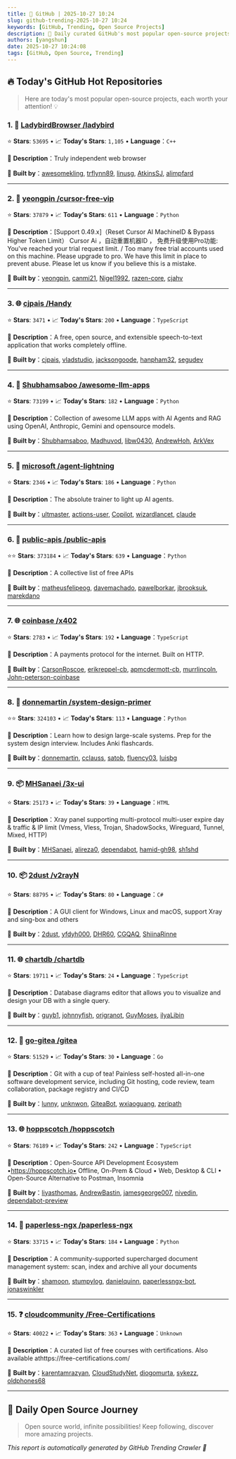 ```yaml
---
title: 🚀 GitHub | 2025-10-27 10:24
slug: github-trending-2025-10-27 10:24
keywords: [GitHub, Trending, Open Source Projects]
description: 🌟 Daily curated GitHub's most popular open-source projects to help you stay on the pulse of technology!
authors: [yangshun]
date: 2025-10-27 10:24:08
tags: [GitHub, Open Source, Trending]
---
```


## 🔥 Today's GitHub Hot Repositories

> Here are today's most popular open-source projects, each worth your attention! 💡

### 1. 🔧 [LadybirdBrowser /ladybird](https://github.com/LadybirdBrowser/ladybird)

⭐ **Stars**: `53695`   •   📈 **Today's Stars**: `1,105`   •   **Language**：`C++`

📝 **Description**：Truly independent web browser

🤝 **Built by**：[awesomekling](https://github.com/awesomekling), [trflynn89](https://github.com/trflynn89), [linusg](https://github.com/linusg), [AtkinsSJ](https://github.com/AtkinsSJ), [alimpfard](https://github.com/alimpfard)

---

### 2. 🐍 [yeongpin /cursor-free-vip](https://github.com/yeongpin/cursor-free-vip)

⭐ **Stars**: `37879`   •   📈 **Today's Stars**: `611`   •   **Language**：`Python`

📝 **Description**：[Support 0.49.x]（Reset Cursor AI MachineID & Bypass Higher Token Limit） Cursor Ai ，自动重置机器ID ， 免费升级使用Pro功能: You've reached your trial request limit. / Too many free trial accounts used on this machine. Please upgrade to pro. We have this limit in place to prevent abuse. Please let us know if you believe this is a mistake.

🤝 **Built by**：[yeongpin](https://github.com/yeongpin), [canmi21](https://github.com/canmi21), [Nigel1992](https://github.com/Nigel1992), [razen-core](https://github.com/razen-core), [cjahv](https://github.com/cjahv)

---

### 3. 🌐 [cjpais /Handy](https://github.com/cjpais/Handy)

⭐ **Stars**: `3471`   •   📈 **Today's Stars**: `200`   •   **Language**：`TypeScript`

📝 **Description**：A free, open source, and extensible speech-to-text application that works completely offline.

🤝 **Built by**：[cjpais](https://github.com/cjpais), [vladstudio](https://github.com/vladstudio), [jacksongoode](https://github.com/jacksongoode), [hanpham32](https://github.com/hanpham32), [segudev](https://github.com/segudev)

---

### 4. 🐍 [Shubhamsaboo /awesome-llm-apps](https://github.com/Shubhamsaboo/awesome-llm-apps)

⭐ **Stars**: `73199`   •   📈 **Today's Stars**: `182`   •   **Language**：`Python`

📝 **Description**：Collection of awesome LLM apps with AI Agents and RAG using OpenAI, Anthropic, Gemini and opensource models.

🤝 **Built by**：[Shubhamsaboo](https://github.com/Shubhamsaboo), [Madhuvod](https://github.com/Madhuvod), [libw0430](https://github.com/libw0430), [AndrewHoh](https://github.com/AndrewHoh), [ArkVex](https://github.com/ArkVex)

---

### 5. 🐍 [microsoft /agent-lightning](https://github.com/microsoft/agent-lightning)

⭐ **Stars**: `2346`   •   📈 **Today's Stars**: `186`   •   **Language**：`Python`

📝 **Description**：The absolute trainer to light up AI agents.

🤝 **Built by**：[ultmaster](https://github.com/ultmaster), [actions-user](https://github.com/actions-user), [Copilot](https://github.com/Copilot), [wizardlancet](https://github.com/wizardlancet), [claude](https://github.com/claude)

---

### 6. 🐍 [public-apis /public-apis](https://github.com/public-apis/public-apis)

⭐⭐ **Stars**: `373184`   •   📈 **Today's Stars**: `639`   •   **Language**：`Python`

📝 **Description**：A collective list of free APIs

🤝 **Built by**：[matheusfelipeog](https://github.com/matheusfelipeog), [davemachado](https://github.com/davemachado), [pawelborkar](https://github.com/pawelborkar), [jbrooksuk](https://github.com/jbrooksuk), [marekdano](https://github.com/marekdano)

---

### 7. 🌐 [coinbase /x402](https://github.com/coinbase/x402)

⭐ **Stars**: `2783`   •   📈 **Today's Stars**: `192`   •   **Language**：`TypeScript`

📝 **Description**：A payments protocol for the internet. Built on HTTP.

🤝 **Built by**：[CarsonRoscoe](https://github.com/CarsonRoscoe), [erikreppel-cb](https://github.com/erikreppel-cb), [apmcdermott-cb](https://github.com/apmcdermott-cb), [murrlincoln](https://github.com/murrlincoln), [John-peterson-coinbase](https://github.com/John-peterson-coinbase)

---

### 8. 🐍 [donnemartin /system-design-primer](https://github.com/donnemartin/system-design-primer)

⭐⭐ **Stars**: `324103`   •   📈 **Today's Stars**: `113`   •   **Language**：`Python`

📝 **Description**：Learn how to design large-scale systems. Prep for the system design interview. Includes Anki flashcards.

🤝 **Built by**：[donnemartin](https://github.com/donnemartin), [cclauss](https://github.com/cclauss), [satob](https://github.com/satob), [fluency03](https://github.com/fluency03), [luisbg](https://github.com/luisbg)

---

### 9. 📦 [MHSanaei /3x-ui](https://github.com/MHSanaei/3x-ui)

⭐ **Stars**: `25173`   •   📈 **Today's Stars**: `39`   •   **Language**：`HTML`

📝 **Description**：Xray panel supporting multi-protocol multi-user expire day & traffic & IP limit (Vmess, Vless, Trojan, ShadowSocks, Wireguard, Tunnel, Mixed, HTTP)

🤝 **Built by**：[MHSanaei](https://github.com/MHSanaei), [alireza0](https://github.com/alireza0), [dependabot](https://github.com/dependabot), [hamid-gh98](https://github.com/hamid-gh98), [sh1shd](https://github.com/sh1shd)

---

### 10. 📦 [2dust /v2rayN](https://github.com/2dust/v2rayN)

⭐ **Stars**: `88795`   •   📈 **Today's Stars**: `80`   •   **Language**：`C#`

📝 **Description**：A GUI client for Windows, Linux and macOS, support Xray and sing-box and others

🤝 **Built by**：[2dust](https://github.com/2dust), [yfdyh000](https://github.com/yfdyh000), [DHR60](https://github.com/DHR60), [CGQAQ](https://github.com/CGQAQ), [ShiinaRinne](https://github.com/ShiinaRinne)

---

### 11. 🌐 [chartdb /chartdb](https://github.com/chartdb/chartdb)

⭐ **Stars**: `19711`   •   📈 **Today's Stars**: `24`   •   **Language**：`TypeScript`

📝 **Description**：Database diagrams editor that allows you to visualize and design your DB with a single query.

🤝 **Built by**：[guyb1](https://github.com/guyb1), [johnnyfish](https://github.com/johnnyfish), [origranot](https://github.com/origranot), [GuyMoses](https://github.com/GuyMoses), [ilyaLibin](https://github.com/ilyaLibin)

---

### 12. 🚦 [go-gitea /gitea](https://github.com/go-gitea/gitea)

⭐ **Stars**: `51529`   •   📈 **Today's Stars**: `30`   •   **Language**：`Go`

📝 **Description**：Git with a cup of tea! Painless self-hosted all-in-one software development service, including Git hosting, code review, team collaboration, package registry and CI/CD

🤝 **Built by**：[lunny](https://github.com/lunny), [unknwon](https://github.com/unknwon), [GiteaBot](https://github.com/GiteaBot), [wxiaoguang](https://github.com/wxiaoguang), [zeripath](https://github.com/zeripath)

---

### 13. 🌐 [hoppscotch /hoppscotch](https://github.com/hoppscotch/hoppscotch)

⭐ **Stars**: `76189`   •   📈 **Today's Stars**: `242`   •   **Language**：`TypeScript`

📝 **Description**：Open-Source API Development Ecosystem •https://hoppscotch.io• Offline, On-Prem & Cloud • Web, Desktop & CLI • Open-Source Alternative to Postman, Insomnia

🤝 **Built by**：[liyasthomas](https://github.com/liyasthomas), [AndrewBastin](https://github.com/AndrewBastin), [jamesgeorge007](https://github.com/jamesgeorge007), [nivedin](https://github.com/nivedin), [dependabot-preview](https://github.com/dependabot-preview)

---

### 14. 🐍 [paperless-ngx /paperless-ngx](https://github.com/paperless-ngx/paperless-ngx)

⭐ **Stars**: `33715`   •   📈 **Today's Stars**: `184`   •   **Language**：`Python`

📝 **Description**：A community-supported supercharged document management system: scan, index and archive all your documents

🤝 **Built by**：[shamoon](https://github.com/shamoon), [stumpylog](https://github.com/stumpylog), [danielquinn](https://github.com/danielquinn), [paperlessngx-bot](https://github.com/paperlessngx-bot), [jonaswinkler](https://github.com/jonaswinkler)

---

### 15. ❓ [cloudcommunity /Free-Certifications](https://github.com/cloudcommunity/Free-Certifications)

⭐ **Stars**: `40022`   •   📈 **Today's Stars**: `363`   •   **Language**：`Unknown`

📝 **Description**：A curated list of free courses with certifications. Also available athttps://free-certifications.com/

🤝 **Built by**：[karentamrazyan](https://github.com/karentamrazyan), [CloudStudyNet](https://github.com/CloudStudyNet), [diogomurta](https://github.com/diogomurta), [sykezz](https://github.com/sykezz), [oldphones68](https://github.com/oldphones68)

---

## 🌈 Daily Open Source Journey

> Open source world, infinite possibilities! Keep following, discover more amazing projects.

*This report is automatically generated by GitHub Trending Crawler 🤖*

